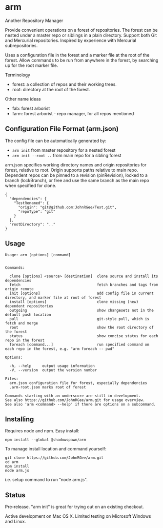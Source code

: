 # arm

Another Repository Manager

Provide convenient operations on a forest of repositories. The forest can be nested under a master repo or siblings in a plain directory. Support both Git and Mercurial repositories. Inspired by experience with Mercurial subrepositories.

Uses a configuration file in the forest and a marker file at the root of the forest. Allow commands to be run from anywhere in the forest, by searching up for the root marker file.

Terminology
* forest: a collection of repos and their working trees.
* root: directory at the root of the forest.

Other name ideas
* fab: forest arborist
* farm: forest arborist - repo manager, for all repos mentioned

## Configuration File Format (arm.json)

The config file can be automatically generated by:
* `arm init` from master repository for a nested forest
* `arm init --root ..` from main repo for a sibling forest

arm.json specifies working directory names and origin repositories for forest, relative to root. Origin supports paths relative to main repo. Dependent repos can be pinned to a revision (pinRevision), locked to a branch (lockBranch), or free and use the same branch as the main repo when specified for clone.

    {
      "dependencies": {
        "TestRenamed": {
          "origin": "git@github.com:JohnRGee/Test.git",
          "repoType": "git"
        }
      },
      "rootDirectory": ".."
    }

## Usage

    Usage: arm [options] [command]


    Commands:

      clone [options] <source> [destination]  clone source and install its dependencies
      fetch                                   fetch branches and tags from origin remote
      init [options]                          add config file in current directory, and marker file at root of forest
      install [options]                       clone missing (new) dependent repositories
      outgoing                                show changesets not in the default push location
      pull                                    git-style pull, which is fetch and merge
      root                                    show the root directory of the forest
      status                                  show concise status for each repo in the forest
      foreach [command...]                    run specified command on each repo in the forest, e.g. "arm foreach -- pwd"

    Options:

      -h, --help     output usage information
      -V, --version  output the version number

    Files:
      arm.json configuration file for forest, especially dependencies
      .arm-root.json marks root of forest

    Commands starting with an underscore are still in development.
    See also https://github.com/JohnRGee/arm.git for usage overview.
    See also 'arm <command> --help' if there are options on a subcommand.

## Installing

Requires node and npm. Easy install:

    npm install --global @shadowspawn/arm

To manage install location and command yourself:

    git clone https://github.com/JohnRGee/arm.git
    cd arm
    npm install
    node arm.js

i.e. setup command to run "node <installFolder>arm.js".

## Status

Pre-release. "arm init" is great for trying out on an existing checkout.

Active development on Mac OS X. Limited testing on Microsoft Windows and Linux.
